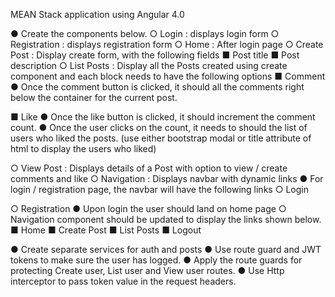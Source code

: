 MEAN Stack application using Angular 4.0

● Create the components below. ○ Login : displays login form ○ Registration : displays registration form ○ Home : After login page ○ Create Post : Display create form, with the following fields ■ Post title ■ Post description ○ List Posts : Display all the Posts created using create component and each block needs to have the following options ■ Comment ● Once the comment button is clicked, it should all the comments right below the container for the current post.

■ Like ● Once the like button is clicked, it should increment the comment count. ● Once the user clicks on the count, it needs to should the list of users who liked the posts. (use either bootstrap modal or title attribute of html to display the users who liked)

○ View Post : Displays details of a Post with option to view / create comments and like ○ Navigation : Displays navbar with dynamic links ● For login / registration page, the navbar will have the following links ○ Login

○ Registration ● Upon login the user should land on home page ○ Navigation component should be updated to display the links shown below. ■ Home ■ Create Post ■ List Posts ■ Logout

● Create separate services for auth and posts ● Use route guard and JWT tokens to make sure the user has logged. ● Apply the route guards for protecting Create user, List user and View user routes. ● Use Http interceptor to pass token value in the request headers.
